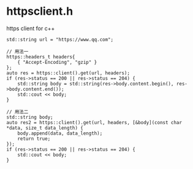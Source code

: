 # httpsclient.h
https client for c++


    std::string url = "https://www.qq.com";

    // 用法一
    https::headers_t headers{
        { "Accept-Encoding", "gzip" }
    };
    auto res = https::client().get(url, headers);
    if (res->status == 200 || res->status == 204) {
        std::string body = std::string(res->body.content.begin(), res->body.content.end());
        std::cout << body;
    }

    // 用法二
    std::string body;
    auto res2 = https::client().get(url, headers, [&body](const char *data, size_t data_length) {
        body.append(data, data_length);
        return true;
    });
    if (res->status == 200 || res->status == 204) {
        std::cout << body;
    }